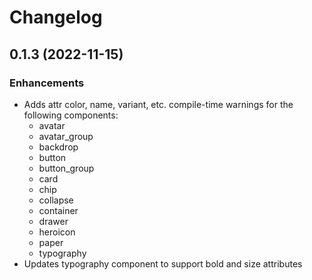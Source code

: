 # Changelog

## 0.1.3 (2022-11-15)

### Enhancements

- Adds attr color, name, variant, etc. compile-time warnings for the following components:
  - avatar
  - avatar_group
  - backdrop
  - button
  - button_group
  - card
  - chip
  - collapse
  - container
  - drawer
  - heroicon
  - paper
  - typography
- Updates typography component to support bold and size attributes
